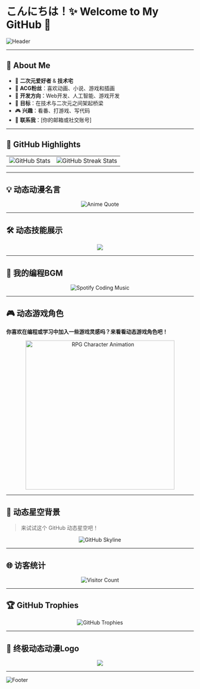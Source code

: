 # こんにちは！✨ Welcome to My GitHub 🌸  

![Header](https://capsule-render.vercel.app/api?type=waving&color=gradient&height=300&section=header&text=dsanying's%20GitHub!&fontAlign=50&fontAlignY=40&fontSize=50&desc=二次元与代码的世界&descAlign=50&descAlignY=60)

---

## 🌸 About Me
- 🍓 **二次元爱好者** & **技术宅**
- 🔮 **ACG粉丝**：喜欢动画、小说、游戏和插画
- 🌟 **开发方向**：Web开发、人工智能、游戏开发
- 🚀 **目标**：在技术与二次元之间架起桥梁
- 🎮 **兴趣**：看番、打游戏、写代码
- 🍵 **联系我**：[你的邮箱或社交账号]

---

## 🚀 GitHub Highlights
<table>
<tr>
<td>
<img align="center" src="https://github-readme-stats.vercel.app/api?username=dsanying&theme=tokyonight&show_icons=true&count_private=true&include_all_commits=true" alt="GitHub Stats" />
</td>
<td>
<img align="center" src="http://github-readme-streak-stats.herokuapp.com?user=dsanying&theme=tokyonight&hide_border=true&date_format=%5BY%20%5DM%20j" alt="GitHub Streak Stats" />
</td>
</tr>
</table>

---

## 💡 动态动漫名言
<p align="center">
  <img src="https://quotes-github-readme.vercel.app/api?type=vertical&theme=tokyonight" alt="Anime Quote" />
</p>

---

## 🛠️ 动态技能展示
<p align="center">
  <img src="https://skillicons.dev/icons?i=linux,git,github,python,java,html,css,javascript,typescript,react,nodejs,docker,vscode,postgresql,redis&theme=dark" />
</p>

---

## 🎵 我的编程BGM
<p align="center">
  <img src="https://spotify-github-profile.vercel.app/api/view?uid=your-spotify-id&cover_image=true&theme=novatorem&bar_color=53b14f&bar_color_cover=true" alt="Spotify Coding Music" />
</p>

---

## 🎮 动态游戏角色
**你喜欢在编程或学习中加入一些游戏灵感吗？来看看动态游戏角色吧！**

<p align="center">
  <img src="https://i.pinimg.com/originals/94/50/ff/9450ffdacdbf4b10815e0b3e3f8cb554.gif" alt="RPG Character Animation" width="400" />
</p>

---

## 🌌 动态星空背景
> 来试试这个 GitHub 动态星空吧！

<p align="center">
  <img src="https://github-widgetbox.vercel.app/api/skyline?username=dsanying&color=gradient&background=000000" alt="GitHub Skyline" />
</p>

---

## 🌐 访客统计
<p align="center">
  <img src="https://profile-counter.glitch.me/dsanying/count.svg" alt="Visitor Count" />
</p>

---

## 🏆 GitHub Trophies
<p align="center">
  <img src="https://github-profile-trophy.vercel.app/?username=dsanying&theme=tokyonight&no-frame=true&margin-w=15&margin-h=15&rank=SECRET,SSS,SS,S,AAA,AA,A,B,C" alt="GitHub Trophies" />
</p>

---

## 🎨 终极动态动漫Logo
<p align="center">
  <img src="https://readme-typing-svg.demolab.com/?lines=欢迎来到二次元的世界！;爱动漫，爱编程！&font=Fira%20Code&center=true&width=500&height=45&color=F75C7E&vCenter=true&pause=2000&size=22" />
</p>

---

![Footer](https://capsule-render.vercel.app/api?type=waving&section=footer&color=gradient&height=150)
